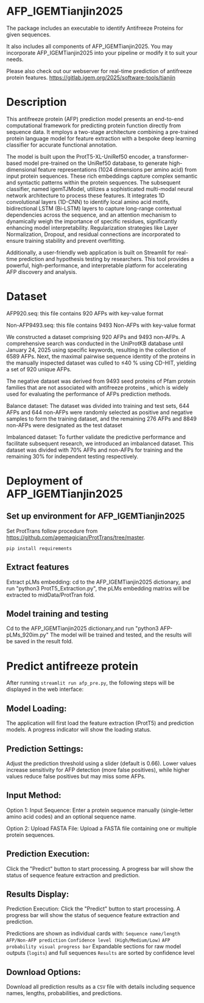 # AFP_IGEMTianjin2025
The package includes an executable to identify Antifreeze Proteins for given sequences. 

It also includes all components of AFP_IGEMTianjin2025. You may incorporate AFP_IGEMTianjin2025 into your pipeline or modify it to suit your needs.

Please also check out our webserver for real-time prediction of antifreeze protein features. https://gitlab.igem.org/2025/software-tools/tianjin
# Description
This antifreeze protein (AFP) prediction model presents an end-to-end computational framework for predicting protein function directly from sequence data. It employs a two-stage architecture combining a pre-trained protein language model for feature extraction with a bespoke deep learning classifier for accurate functional annotation.

The model is built upon the ProtT5-XL-UniRef50 encoder, a transformer-based model pre-trained on the UniRef50 database, to generate high-dimensional feature representations (1024 dimensions per amino acid) from input protein sequences. These rich embeddings capture complex semantic and syntactic patterns within the protein sequences. The subsequent classifier, named igemTJModel, utilizes a sophisticated multi-modal neural network architecture to process these features. It integrates 1D convolutional layers (1D-CNN) to identify local amino acid motifs, bidirectional LSTM (Bi-LSTM) layers to capture long-range contextual dependencies across the sequence, and an attention mechanism to dynamically weigh the importance of specific residues, significantly enhancing model interpretability. Regularization strategies like Layer Normalization, Dropout, and residual connections are incorporated to ensure training stability and prevent overfitting.

Additionally, a user-friendly web application is built on Streamlit for real-time prediction and hypothesis testing by researchers. This tool provides a powerful, high-performance, and interpretable platform for accelerating AFP discovery and analysis.
# Dataset
AFP920.seq: this file contains 920 AFPs with key-value format

Non-AFP9493.seq: this file contains 9493 Non-AFPs with key-value format

We constructed a dataset comprising 920 AFPs and 9493 non-AFPs.
A comprehensive search was conducted in the UniProtKB database until January 24, 2025 using specific keywords, resulting in the collection of 6589 AFPs. Next, the maximal pairwise sequence identity of the proteins in the manually inspected dataset was culled to ≤40 % using CD-HIT, yielding a set of 920 unique AFPs.

The negative dataset was derived from 9493 seed proteins of Pfam protein families that are not associated with antifreeze proteins , which is widely used for evaluating the performance of AFPs prediction methods.

Balance dataset: The dataset was divided into training and test sets, 644 AFPs and 644 non-AFPs were randomly selected as positive and negative samples to form the training dataset, and the remaining 276 AFPs and 8849 non-AFPs were designated as the test dataset

Imbalanced dataset: To further validate the predictive performance and facilitate subsequent research, we introduced an imbalanced dataset. This dataset was divided with 70% AFPs and non-AFPs for training and the remaining 30% for independent testing respectively.
# Deployment of AFP_IGEMTianjin2025
## Set up environment for AFP_IGEMTianjin2025
Set ProtTrans follow procedure from https://github.com/agemagician/ProtTrans/tree/master.
```
pip install requirements
```
## Extract features
Extract pLMs embedding: cd to the AFP_IGEMTianjin2025 dictionary, and run "python3 ProtT5_Extraction.py", the pLMs embedding matrixs will be extracted to midData/ProtTran fold.
## Model training and testing
Cd to the AFP_IGEMTianjin2025 dictionary,and run "python3 AFP-pLMs_920im.py"
The model will be trained and tested, and the results will be saved in the result fold.
# Predict antifreeze protein
After running `streamlit run afp_pre.py`, the following steps will be displayed in the web interface:
## Model Loading: 
The application will first load the feature extraction (ProtT5) and prediction models. A progress indicator will show the loading status.
## Prediction Settings: 
Adjust the prediction threshold using a slider (default is 0.66). Lower values increase sensitivity for AFP detection (more false positives), while higher values reduce false positives but may miss some AFPs.
## Input Method:
Option 1: Input Sequence: Enter a protein sequence manually (single-letter amino acid codes) and an optional sequence name.

Option 2: Upload FASTA File: Upload a FASTA file containing one or multiple protein sequences.
## Prediction Execution: 
Click the "Predict" button to start processing. A progress bar will show the status of sequence feature extraction and prediction.
## Results Display:
Prediction Execution: Click the "Predict" button to start processing. A progress bar will show the status of sequence feature extraction and prediction.

Predictions are shown as individual cards with:
`Sequence name/length`
`AFP/Non-AFP prediction`
`Confidence level (High/Medium/Low)`
`AFP probability visual progress bar`
Expandable sections for raw model outputs (`logits`) and full sequences
`Results` are sorted by confidence level
## Download Options:
Download all prediction results as a `CSV` file with details including sequence names, lengths, probabilities, and predictions.







